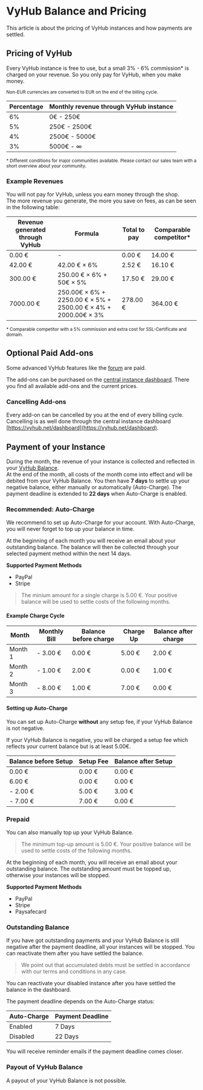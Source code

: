 # VyHub Balance and Pricing

This article is about the pricing of VyHub instances and how payments are settled.

## Pricing of VyHub

Every VyHub instance is free to use, but a small 3% - 6% commission* is charged on your revenue. So you only pay for VyHub,
when you make money.

<sub>Non-EUR currencies are converted to EUR on the end of the billing cycle.</sub>

| Percentage | Monthly revenue through VyHub instance |
|------------|----------------------------------------|
| 6%         | 0€ - 250€                              |
| 5%         | 250€ - 2500€                           |
| 4%         | 2500€ - 5000€                          |
| 3%         | 5000€ -   ∞                            |

<sub>* Different conditions for major communities available. Please contact our sales team with a short overview about
your community.</sub>

### Example Revenues

You will not pay for VyHub, unless you earn money through the shop.  
The more revenue you generate, the more you save on fees, as can be seen in the following table:

| Revenue generated through VyHub | Formula                                         | Total to pay | Comparable competitor* |
|---------------------------------|-------------------------------------------------|--------------|------------------------|
| 0.00 €                              | -                                               | 0.00 €        | 14.00 €                 |
| 42.00 €                              | 42.00 € × 6%                                       | 2.52 €        | 16.10 €                 |
| 300.00 €                            | 250.00 € × 6% + 50€ × 5%                            | 17.50 €       | 29.00 €                 |
| 7000.00 €                           | 250.00€ × 6% + 2250.00 € × 5% + 2500.00 € × 4% + 2000.00€ × 3% | 278.00 €      | 364.00 €                |

<sub>* Comparable competitor with a 5% commission and extra cost for SSL-Certificate and domain.</sub>

## Optional Paid Add-ons

Some advanced VyHub features like the [forum](../guide/forum.md) are paid.

The add-ons can be purchased on the [central instance dashboard](https://vyhub.net/dashboard). 
There you find all available add-ons and the current prices.

### Cancelling Add-ons

Every add-on can be cancelled by you at the end of every billing cycle.   
Cancelling is as well done through the central instance
dashboard [https://vyhub.net/dashboard](https://vyhub.net/dashboard).

## Payment of your Instance

During the month, the revenue of your instance is collected and reflected in
your [VyHub Balance](https://vyhub.net/account).  
At the end of the month, all costs of the month come into effect and will be debited from your VyHub Balance.
You then have __7 days__ to settle up your negative balance, either manually or automatically (Auto-Charge). The payment deadline is extended to __22 days__ when Auto-Charge is enabled.

### Recommended: Auto-Charge

We recommend to set up Auto-Charge for your account. 
With Auto-Charge, you will never forget to top up your balance in time.

At the beginning of each month you will receive an email about your outstanding balance. 
The balance will then be collected through your selected payment method within the next 14 days.

**Supported Payment Methods**

- PayPal
- Stripe

> The minium amount for a single charge is 5.00 €. Your positive balance will be used to settle costs of the following months.

#### Example Charge Cycle

| Month   | Monthly Bill | Balance before charge | Charge Up | Balance after charge |
|---------|--------------|-----------------------|-----------|----------------------|
| Month 1 | - 3.00 €      | 0.00 €                | 5.00 €    | 2.00 €               |
| Month 2 | - 1.00 €      | 2.00 €                | 0.00 €    | 1.00 €               |
| Month 3 | - 8.00 €      | 1.00 €                | 7.00 €    | 0.00 €               |

#### Setting up Auto-Charge

You can set up Auto-Charge **without** any setup fee, if your VyHub Balance is not negative.

If your VyHub Balance is negative, you will be charged a setup fee which reflects your current balance but is at least 5.00€.

| Balance before Setup | Setup Fee | Balance after Setup |  
|----------------------|-----------|---------------------|
| 0.00 €               | 0.00 €    | 0.00 €              | 
| 6.00 €               | 0.00 €    | 0.00 €              | 
| - 2.00 €             | 5.00 €    | 3.00 €              | 
| - 7.00 €             | 7.00 €    | 0.00 €              | 

### Prepaid

You can also manually top up your VyHub Balance.

> The minimum top-up amount is 5.00 €. Your positive balance will be used to settle costs of the following months.

At the beginning of each month, you will receive an email about your outstanding balance. The outstanding amount must be topped up, otherwise your instances will be stopped.

**Supported Payment Methods**

- PayPal
- Stripe
- Paysafecard

### Outstanding Balance

If you have got outstanding payments and your VyHub Balance is still negative after the payment deadline, all your instances will be stopped. You can reactivate
them after you have settled the balance.

> We point out that accumulated debts must be settled in accordance with our terms and conditions in any case.

You can reactivate your disabled instance after you have settled the balance in the dashboard.

The payment deadline depends on the Auto-Charge status:

| Auto-Charge | Payment Deadline |
|-------------|------------------|
| Enabled     | 7 Days           | 
| Disabled    | 22 Days          | 

You will receive reminder emails if the payment deadline comes closer.

### Payout of VyHub Balance

A payout of your VyHub Balance is not possible.


